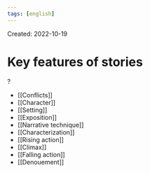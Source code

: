 ```yaml
---
tags: [english] 
---
```

Created: 2022-10-19

# Key features of stories
?
- [[Conflicts]]
- [[Character]]
- [[Setting]]
- [[Exposition]]
- [[Narrative technique]]
- [[Characterization]]
- [[Rising action]]
- [[Climax]]
- [[Falling action]]
- [[Denouement]]
<!--SR:!2022-11-24,24,250-->